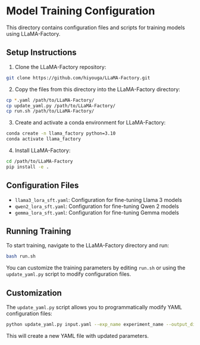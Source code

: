 # Model Training Configuration

This directory contains configuration files and scripts for training models using LLaMA-Factory.

## Setup Instructions

1. Clone the LLaMA-Factory repository:
```bash
git clone https://github.com/hiyouga/LLaMA-Factory.git
```

2. Copy the files from this directory into the LLaMA-Factory directory:
```bash
cp *.yaml /path/to/LLaMA-Factory/
cp update_yaml.py /path/to/LLaMA-Factory/
cp run.sh /path/to/LLaMA-Factory/
```

3. Create and activate a conda environment for LLaMA-Factory:
```bash
conda create -n llama_factory python=3.10
conda activate llama_factory
```

4. Install LLaMA-Factory:
```bash
cd /path/to/LLaMA-Factory
pip install -e .
```

## Configuration Files

- `llama3_lora_sft.yaml`: Configuration for fine-tuning Llama 3 models
- `qwen2_lora_sft.yaml`: Configuration for fine-tuning Qwen 2 models
- `gemma_lora_sft.yaml`: Configuration for fine-tuning Gemma models

## Running Training

To start training, navigate to the LLaMA-Factory directory and run:

```bash
bash run.sh
```

You can customize the training parameters by editing `run.sh` or using the `update_yaml.py` script to modify configuration files.

## Customization

The `update_yaml.py` script allows you to programmatically modify YAML configuration files:

```bash
python update_yaml.py input.yaml --exp_name experiment_name --output_dir saves/path --learning_rate 5e-5
```

This will create a new YAML file with updated parameters.
